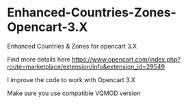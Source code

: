# Enhanced-Countries-Zones-Opencart-3.X
Enhanced Countries &amp; Zones for opencart 3.X

Find more details here https://www.opencart.com/index.php?route=marketplace/extension/info&extension_id=29549

I improve the code to work with Opencart 3.X

Make sure you use compatible VQMOD version